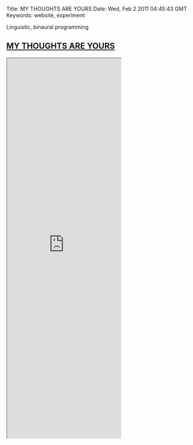 Title: MY THOUGHTS ARE YOURS
Date: Wed, Feb 2 2011 04:45:43 GMT
Keywords: website, experiment

Linguistic, binaural programming

## <a href="http://mythoughtsareyours.yolk.cc" class="fontawesome-external-link">MY THOUGHTS ARE YOURS</a>

<iframe src="http://mythoughtsareyours.yolk.cc" height="1000"></iframe>